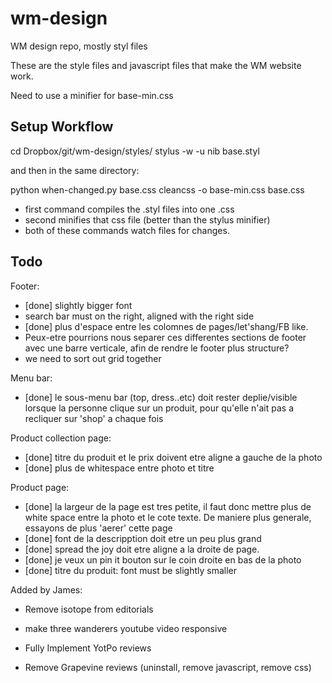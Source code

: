 wm-design
=========

WM design repo, mostly styl files

These are the style files and javascript files that make the WM website work.

Need to use a minifier for base-min.css

Setup Workflow
--------------

cd Dropbox/git/wm-design/styles/
stylus -w -u nib base.styl

and then in the same directory:

python when-changed.py base.css  cleancss -o base-min.css base.css

- first command compiles the .styl files into one .css
- second minifies that css file (better than the stylus minifier)
- both of these commands watch files for changes.

Todo
------------

Footer:

- [done] slightly bigger font
- search bar must on the right, aligned with the right side
- [done] plus d'espace entre les colomnes de pages/let'shang/FB like.
- Peux-etre pourrions nous separer ces differentes sections de footer avec une barre verticale, afin de rendre le footer plus structure?
- we need to sort out grid together

Menu bar:

- [done] le sous-menu bar (top, dress..etc) doit rester deplie/visible lorsque la personne clique sur un produit, pour qu'elle n'ait pas a recliquer sur 'shop' a chaque fois

Product collection page:

- [done] titre du produit et le prix doivent etre aligne a gauche de la photo
- [done] plus de whitespace entre photo et titre

Product page:
- [done] la largeur de la page est tres petite, il faut donc mettre plus de white space entre la photo et le cote texte. De maniere plus generale, essayons de plus 'aerer' cette page
- [done] font de la descripption doit etre un peu plus grand
- [done] spread the joy doit etre aligne a la droite de page. 
- [done] je veux un pin it bouton sur le coin droite en bas de la photo
- [done] titre du produit: font must be slightly smaller

Added by James:

- Remove isotope from editorials
- make three wanderers youtube video responsive

- Fully Implement YotPo reviews
- Remove Grapevine reviews (uninstall, remove javascript, remove css)